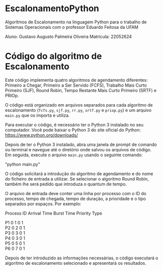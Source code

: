# EscalonamentoPython
Algorítmos de Escalonamento na linguagem Python para o trabalho de Sistemas Operacionais com o professor Eduardo Feitosa da UFAM

Aluno: Gustavo Augusto Palmeira Oliveira
Matrícula: 22052624

Código do algoritmo de Escalonamento
=========================

Este código implementa quatro algoritmos de agendamento diferentes: Primeiro a Chegar, Primeiro a Ser Servido (FCFS), Trabalho Mais Curto Primeiro (SJF), Round Robin, Tempo Restante Mais Curto Primeiro (SRTF) e PRIOp.

O código está organizado em arquivos separados para cada algoritmo de escalonamento (`fcfs.py`, `sjf.py`, `rr.py`, `srtf.py` e `priop.py`) e um arquivo `main.py` que os importa e utiliza.

Para executar o código, é necessário ter o Python 3 instalado no seu computador. Você pode baixar o Python 3 do site oficial do Python: https://www.python.org/downloads/

Depois de ter o Python 3 instalado, abra uma janela de prompt de comando ou terminal e navegue até o diretório onde salvou os arquivos de código. Em seguida, execute o arquivo `main.py` usando o seguinte comando:

"python main.py"

O código solicitará a introdução do algoritmo de agendamento e do nome do ficheiro de entrada a utilizar. Se selecionar o algoritmo Round Robin, também lhe será pedido que introduza o quantum de tempo.

O arquivo de entrada deve conter uma linha por processo com o ID do processo, tempo de chegada, tempo de duração, a prioridade e o tipo separados por espaços. Por exemplo:


 Process ID  Arrival Time  Burst Time  Priority  Type 

 P1          0             1           0         1    
 P2          0             2           0         1    
 P3          0             3           0         1    
 P4          0             3           0         1    
 P5          0             5           0         1    
 P6          0             7           0         1    



Depois de ter introduzido as informações necessárias, o código executará o algoritmo de escalonamento selecionado e apresentará os resultados.
